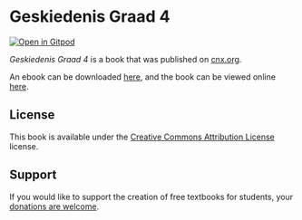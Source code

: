 # Geskiedenis Graad 4

[![Open in Gitpod](https://gitpod.io/button/open-in-gitpod.svg)](https://gitpod.io/from-referrer/)

_Geskiedenis Graad 4_ is a book that was published on [cnx.org](https://cnx.org/).

An ebook can be downloaded [here](https://github.com/cnx-user-books/cnxbook-geskiedenis-graad-4/releases/latest), and the book can be viewed online [here](https://github.com/cnx-user-books/cnxbook-geskiedenis-graad-4/releases/latest).

## License
This book is available under the [Creative Commons Attribution License](./LICENSE) license.

## Support
If you would like to support the creation of free textbooks for students, your [donations are welcome](https://riceconnect.rice.edu/donation/support-openstax-banner).
